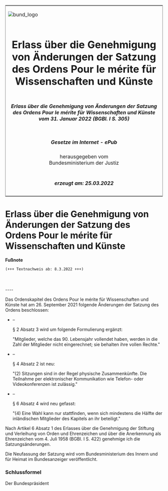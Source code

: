 <span id="DECKBLATT.html"></span>

<table border="0" frame="border" width="100%">

<tr valign="top">

<td align="left">

![bund\_logo](BfJ_2021_Web_de_de.gif)

</td>

<td align="right">

 

</td>

</tr>

<tr align="center" valign="middle">

<td colspan="2">

# Erlass über die Genehmigung von Änderungen der Satzung des Ordens Pour le mérite für Wissenschaften und Künste

</td>

</tr>

<tr align="center" valign="middle">

<td colspan="2">

##### Erlass über die Genehmigung von Änderungen der Satzung des Ordens Pour le mérite für Wissenschaften und Künste vom 31. Januar 2022 (BGBl. I S. 305)

</td>

</tr>

<tr align="center" valign="middle">

<td colspan="2">

  
  

##### Gesetze im Internet - ePub  
  
herausgegeben vom  
Bundesministerium der Justiz

</td>

</tr>

<tr align="center" valign="bottom">

<td colspan="2">

  
  

##### erzeugt am: 25.03.2022

</td>

</tr>

</table>

<span id="BJNR030500022.html"></span>

# Erlass über die Genehmigung von Änderungen der Satzung des Ordens Pour le mérite für Wissenschaften und Künste

<div>

  
**Fußnote**

<div class="jnhtml">

<div>

<div class="jurAbsatz">

  

``` 
(+++ Textnachweis ab: 8.3.2022 +++)

 
```

</div>

</div>

</div>

</div>

<span id="BJNR030500022BJNE000100000.html"></span>

###   
\----

<div>

<div class="jnhtml">

<div>

<div class="jurAbsatz">

Das Ordenskapitel des Ordens Pour le mérite für Wissenschaften und
Künste hat am 26. September 2021 folgende Änderungen der Satzung des
Ordens beschlossen:

  - –
    
    <div>
    
    § 2 Absatz 3 wird um folgende Formulierung ergänzt:
    
    <div class="Revision">
    
    <div class="jurAbsatz">
    
    "Mitglieder, welche das 90. Lebensjahr vollendet haben, werden in
    die Zahl der Mitglieder nicht eingerechnet; sie behalten ihre vollen
    Rechte."
    
    </div>
    
    </div>
    
    </div>

  - –
    
    <div>
    
    § 4 Absatz 2 ist neu:
    
    <div class="Revision">
    
    <div class="jurAbsatz">
    
    "(2) Sitzungen sind in der Regel physische Zusammenkünfte. Die
    Teilnahme per elektronischer Kommunikation wie Telefon- oder
    Videokonferenzen ist zulässig."
    
    </div>
    
    </div>
    
    </div>

  - –
    
    <div>
    
    § 6 Absatz 4 wird neu gefasst:
    
    <div class="Revision">
    
    <div class="jurAbsatz">
    
    "(4) Eine Wahl kann nur stattfinden, wenn sich mindestens die Hälfte
    der inländischen Mitglieder des Kapitels an ihr beteiligt."
    
    </div>
    
    </div>
    
    </div>

</div>

<div class="jurAbsatz">

Nach Artikel 6 Absatz 1 des Erlasses über die Genehmigung der Stiftung
und Verleihung von Orden und Ehrenzeichen und über die Anerkennung als
Ehrenzeichen vom 4. Juli 1958 (BGBl. I S. 422) genehmige ich die
Satzungsänderungen.

</div>

<div class="jurAbsatz">

Die Neufassung der Satzung wird vom Bundesministerium des Innern und für
Heimat im Bundesanzeiger veröffentlicht.

</div>

</div>

</div>

</div>

<span id="BJNR030500022BJNE000200000.html"></span>

### Schlussformel  

<div>

<div class="jnhtml">

<div>

<div class="jurAbsatz">

<span class="SP">Der Bundespräsident</span>

</div>

</div>

</div>

</div>
